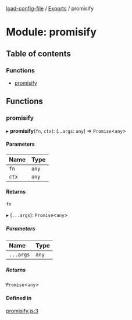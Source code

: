 [load-config-file](../README.md) / [Exports](../modules.md) / promisify

# Module: promisify

## Table of contents

### Functions

- [promisify](promisify-1.md#promisify)

## Functions

### promisify

▸ **promisify**(`fn`, `ctx`): (...`args`: `any`) => `Promise`\<`any`\>

#### Parameters

| Name | Type |
| :------ | :------ |
| `fn` | `any` |
| `ctx` | `any` |

#### Returns

`fn`

▸ (`...args`): `Promise`\<`any`\>

##### Parameters

| Name | Type |
| :------ | :------ |
| `...args` | `any` |

##### Returns

`Promise`\<`any`\>

#### Defined in

[promisify.js:3](https://github.com/snowyu/load-config-file.js/blob/fb8f4e7a409bb557ea8541e7cf8678f7d13947e6/src/promisify.js#L3)
